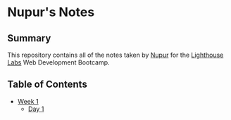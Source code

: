 # Nupur's Notes

## Summary
This repository contains all of the notes taken by [Nupur](https://github.com/NupurPrakash) for the [Lighthouse Labs](https://www.lighthouselabs.ca/) Web Development Bootcamp.

## Table of Contents
* [Week 1](/Week_1)
  * [Day 1](/Week_1/Day_1)